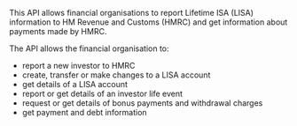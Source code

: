This API allows financial organisations to report Lifetime ISA (LISA) information to HM Revenue and Customs (HMRC) and get information about payments made by HMRC.

The API allows the financial organisation to:

* report a new investor to HMRC
* create, transfer or make changes to a LISA account
* get details of a LISA account
* report or get details of an investor life event
* request or get details of bonus payments and withdrawal charges
* get payment and debt information